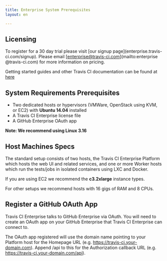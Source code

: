 ```yaml
---
title: Enterprise System Prerequisites
layout: en

---
```


<div id="toc"></div>

## Licensing

To register for a 30 day trial please visit [our signup page](enterprise.travis-
ci.com/signup). Please email [enterprise@travis-ci.com](mailto:enterprise
@travis-ci.com) for more information on pricing.

Getting started guides and other Travis CI documentation can be found at
[here](/)

## System Requirements Prerequisites
 * Two dedicated hosts or hypervisors (VMWare, OpenStack using KVM, or EC2) with
  **Ubuntu 14.04** installed
 * A Travis CI Enterprise license file
 * A GitHub Enterprise OAuth app

**Note: We recommend using Linux 3.16**

## Host Machines Specs

The standard setup consists of two hosts, the Travis CI Enterprise
Platform which hosts the web UI and related services, and one or more
Worker hosts which run the tests/jobs in isolated containers using LXC
and Docker.

If you are using EC2 we recommend the **c3.2xlarge** instance types.

For other setups we recommend hosts with 16 gigs of RAM and 8 CPUs.

## Register a GitHub OAuth App

Travis CI Enterprise talks to GitHub Enterprise via OAuth. You will need
to create an OAuth app on your GitHub Enterprise that Travis CI
Enterprise can connect to.

The OAuth app registered will use the domain name pointing to your
Platform host for the Homepage URL (e.g.
https://travis-ci.your-domain.com). Append /api to this for the
Authorization callback URL (e.g. https://travis-ci.your-domain.com/api).
